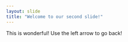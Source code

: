 ```yaml
---
layout: slide
title: "Welcome to our second slide!"
---
```

This is wonderful!
Use the left arrow to go back!
